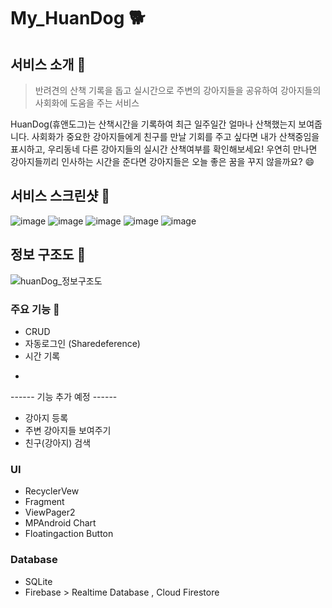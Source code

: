 # My_HuanDog 🐕
## 서비스 소개 💁
> 반려견의 산책 기록을 돕고 실시간으로 주변의 강아지들을 공유하여 강아지들의 사회화에 도움을 주는 서비스
> 
HuanDog(휴앤도그)는 산책시간을 기록하여 최근 일주일간 얼마나 산책했는지 보여줍니다. 사회화가 중요한 강아지들에게 친구를 만날 기회를 주고 싶다면
내가 산책중임을 표시하고, 우리동네 다른 강아지들의 실시간 산책여부를 확인해보세요! 우연히 만나면 강아지들끼리 인사하는 시간을 준다면
강아지들은 오늘 좋은 꿈을 꾸지 않을까요? 😄

>
## 서비스 스크린샷 📱
![image](https://user-images.githubusercontent.com/78602757/116862753-301ca480-ac40-11eb-8422-49372638c023.png)
![image](https://user-images.githubusercontent.com/78602757/116862764-34e15880-ac40-11eb-94d9-89c1305ef96d.png)
![image](https://user-images.githubusercontent.com/78602757/116862773-3743b280-ac40-11eb-8fe9-8203cbeff47b.png)
![image](https://user-images.githubusercontent.com/78602757/116862783-3ad73980-ac40-11eb-9af8-724616da8699.png)
![image](https://user-images.githubusercontent.com/78602757/116862792-3d399380-ac40-11eb-863f-77269fd1a3f9.png)

## 정보 구조도 👷
![huanDog_정보구조도](https://user-images.githubusercontent.com/78602757/118073845-a7dc9300-b3e7-11eb-9e85-ea1394ca2f4b.png)

### 주요 기능 🔆
* CRUD 
* 자동로그인 (Sharedeference)
* 시간 기록
-
------ 기능 추가 예정 ------
* 강아지 등록  
* 주변 강아지들 보여주기
* 친구(강아지) 검색


### UI  
* RecyclerVew
* Fragment
* ViewPager2
* MPAndroid Chart
* Floatingaction Button


### Database
* SQLite 
* Firebase > Realtime Database , Cloud Firestore
